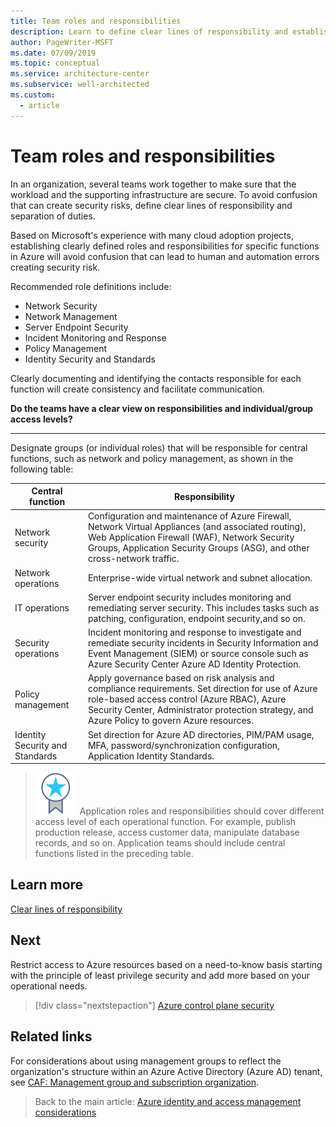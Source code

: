 ```yaml
---
title: Team roles and responsibilities
description: Learn to define clear lines of responsibility and establish separation of duties as part of Azure identity and access management.
author: PageWriter-MSFT
ms.date: 07/09/2019
ms.topic: conceptual
ms.service: architecture-center
ms.subservice: well-architected
ms.custom:
  - article
---
```


# Team roles and responsibilities

In an organization, several teams work together to make sure that the workload and the supporting infrastructure are secure. To avoid confusion that can create security risks, define clear lines of responsibility and separation of duties.

Based on Microsoft's experience with many cloud adoption projects, establishing clearly defined roles and responsibilities for specific functions in Azure will avoid confusion that can lead to human and automation errors creating security risk.

Recommended role definitions include:

- Network Security
- Network Management
- Server Endpoint Security
- Incident Monitoring and Response
- Policy Management
- Identity Security and Standards

Clearly documenting and identifying the contacts responsible for each function will create consistency and facilitate communication.

**Do the teams have a clear view on responsibilities and individual/group access levels?**
***

Designate groups (or individual roles) that will be responsible for central functions, such as network and policy management, as shown in the following table:

|Central function| Responsibility|
|---|---|
| Network security | Configuration and maintenance of Azure Firewall, Network Virtual Appliances (and associated routing), Web Application Firewall (WAF), Network Security Groups, Application Security Groups (ASG), and other cross-network traffic.
| Network operations | Enterprise-wide virtual network and subnet allocation.
| IT operations| Server endpoint security includes monitoring and remediating server security. This includes tasks such as patching, configuration, endpoint security,and so on. 
| Security operations | Incident monitoring and response to investigate and remediate security incidents in Security Information and Event Management (SIEM) or source console such as Azure Security Center Azure AD Identity Protection.
| Policy management | Apply governance based on risk analysis and compliance requirements. Set direction for use of Azure role-based access control (Azure RBAC), Azure Security Center, Administrator protection strategy, and Azure Policy to govern Azure resources.
|Identity Security and Standards| Set direction for Azure AD directories, PIM/PAM usage, MFA, password/synchronization configuration, Application Identity Standards.

>![Task](../../_images/i-best-practices.svg) Application roles and responsibilities should cover different access level of each operational function. For example, publish production release, access customer data, manipulate database records, and so on. Application teams should include central functions listed in the preceding table.

## Learn more

[Clear lines of responsibility](/azure/architecture/framework/Security/governance#clear-lines-of-responsibility-)

## Next

Restrict access to Azure resources based on a need-to-know basis starting with the principle of least privilege security and add more based on your operational needs.

> [!div class="nextstepaction"]
> [Azure control plane security](design-identity-control-plane.md)


## Related links

For considerations about using management groups to reflect the organization's structure within an Azure Active Directory (Azure AD) tenant, see [CAF: Management group and subscription organization](/azure/cloud-adoption-framework/ready/enterprise-scale/management-group-and-subscription-organization).

> Back to the main article: [Azure identity and access management considerations](design-identity.md)